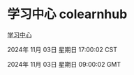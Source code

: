 # 学习中心 colearnhub
[学习中心](http://219.139.197.74:56308/colearnhub/)

2024年 11月 03日 星期日 17:00:02 CST

2024年 11月 03日 星期日 09:00:02 GMT
